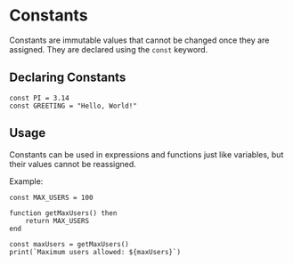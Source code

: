 # Constants

Constants are immutable values that cannot be changed once they are assigned. They are declared using the `const` keyword.

## Declaring Constants

```simple_script
const PI = 3.14
const GREETING = "Hello, World!"
```

## Usage

Constants can be used in expressions and functions just like variables, but their values cannot be reassigned.

Example:

```simple_script
const MAX_USERS = 100

function getMaxUsers() then
    return MAX_USERS
end

const maxUsers = getMaxUsers()
print(`Maximum users allowed: ${maxUsers}`)
```

